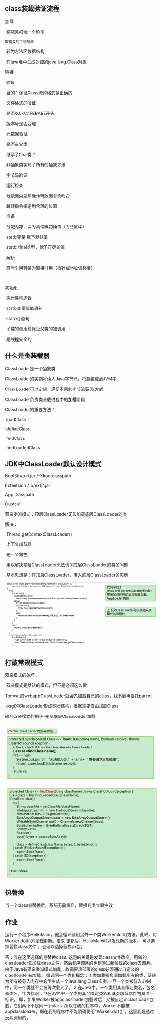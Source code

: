 ## class装载验证流程

  加载

​	装载类的地一个阶段

 	取得类的二进制流

​	转为方法区数据结构

​	在java堆中生成对应的java.lang.Class对象	

链接

​	验证

​		目的：保证Class流的格式是正确的

​		文件格式的验证

​			是否以0xCAFEBABE开头

​			版本号是否合理		

​		元数据验证

​			是否有父类

​			继承了final类？

​			非抽象类实现了所有的抽象方法

​		字节码验证

​			运行检查

​			栈数据类型和操作码数据参数吻合

​			跳转指令指定到合理的位置

​	准备

​		分配内存，并为类设置初始值（方法区中）

​			static变量 赋予默认值

​			static final类型，赋予正确的值

​	解析

​		符号引用转换为直接引用（指针或地址偏移量）

​	

初始化

​	执行类构造器<clinit>

​		static变量赋值语句

​		static{}语句

​	子类的<clinit>调用前保证父类的<clinit>被调用

​	<clinit>是线程安全的



## 什么是类装载器

ClassLoader是一个抽象类

ClassLoader的实例将读入Java字节码，将类装载到JVM中

ClassLoader可以定制，满足不同的字节流获 取方式

ClassLoader负责类装载过程中的**加载**阶段

ClassLoader的重要方法：

​	loadClass

​	defineClass

​	findClass

​	findLoadedClass





## JDK中ClassLoader默认设计模式

BootStrap		rt.jar /-Xbootclasspath

Extentsion		/lib/ext/*.jar

App				Classpath

Custom



双亲委派模式：顶层ClassLoader无法加载底层ClassLoader的类

解决：

​	Thread.getContextClassLoader()

​	上下文加载器

​	是一个角色

​	用以解决顶层ClassLoader无法访问底层ClassLoader的类的问题

​	基本思想是：在顶层ClassLoader，传入底层ClassLoader的实例

![1553002719061](img/1553002719061.png)



## 打破常规模式

双亲模式的破坏：

​	双亲模式是默认的模式，但不是必须这么做

​	Tomcat的webappClassLoader就会先加载自己的class，找不到再委托parent

​	osgi的ClassLoader形成网状结构，根据需要自由加载Class

破坏双亲模式的例子-先从底层ClassLoader加载

​	![1553003029876](img/1553003029876.png)

![1553003141965](img/1553003141965.png)



## 热替换

当一个class被替换后，系统无需重启，替换的类立即生效



## 作业

运行一个程序HelloMain，他会循环调用另外一个类Worker.doit()方法。此时，对Worker.doit()方法做更新。要求 更新后，HelloMain可以发现新的版本。
  可以选择替换class文件 ，也可以选择替换jar包。

答：我在这里选择的是替换class.
   这题的关键是发现class文件改变，用新的classloader去加载class文件，然后程序调用的也是通过新加载的class去调用。
   由于Java有双亲委派模式加哉，故需要热部署的class必须通过自定义的classloader去加载。
   强调同一个类的概念：
1.类加载器负责加载所有的类，系统为所有被载入内存中的类生成一个java.lang.Class实例.一旦一个类被载入JVM中，同一个类就不会被再次载入了。
2.在Java中，一个类用其全限定类名，包名和类名，作为标识；但在JVM中一个类用其全限定类名和其类加载器作为其唯一标识。 即，如果Worker被appclassloader加载过后，又被自定义classloader加载，它们两个不是同一个class.
所以在我的程序中，Worker不能被appclassloader，即在我的程序中不能明确使用“Worker.doit()”。这里我是通过反射调用的，